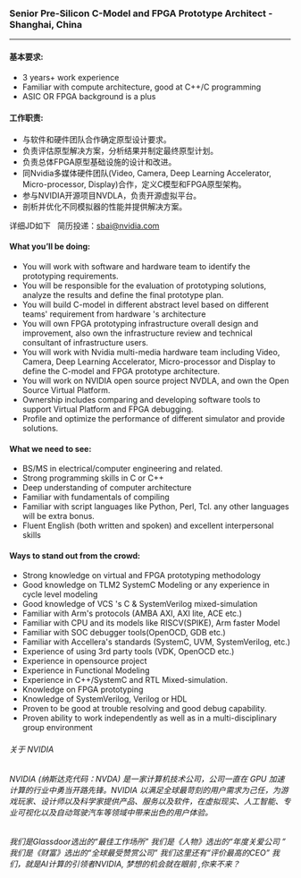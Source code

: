 

### Senior Pre-Silicon C-Model and FPGA Prototype Architect - Shanghai, China
___

#### 基本要求:
- 3 years+ work experience
- Familiar with compute architecture, good at C++/C programming
- ASIC OR FPGA background is a plus

#### 工作职责:
- 与软件和硬件团队合作确定原型设计要求。
- 负责评估原型解决方案，分析结果并制定最终原型计划。
- 负责总体FPGA原型基础设施的设计和改进。
- 同Nvidia多媒体硬件团队(Video, Camera, Deep Learning Accelerator, Micro-processor, Display)合作，定义C模型和FPGA原型架构。
- 参与NVIDIA开源项目NVDLA，负责开源虚拟平台。
- 剖析并优化不同模拟器的性能并提供解决方案。

详细JD如下   简历投递：sbai@nvidia.com
#### What you’ll be doing:
- You will work with software and hardware team to identify the prototyping requirements.
- You will be responsible for the evaluation of prototyping solutions, analyze the results and define the final prototype plan.
- You will build C-model in different abstract level based on different teams' requirement from hardware 's architecture
- You will own FPGA prototyping infrastructure overall design and improvement, also own the infrastructure review and technical consultant of infrastructure users.
- You will work with Nvidia multi-media hardware team including Video, Camera, Deep Learning Accelerator, Micro-processor and Display to define the C-model and FPGA prototype architecture.
- You will work on NVIDIA open source project NVDLA, and own the Open Source Virtual Platform.
- Ownership includes comparing and developing software tools to support Virtual Platform and FPGA debugging.
- Profile and optimize the performance of different simulator and provide solutions.

#### What we need to see: 
- BS/MS in electrical/computer engineering and related.
- Strong programming skills in C or C++
- Deep understanding of computer architecture
- Familiar with fundamentals of compiling
- Familiar with script languages like Python, Perl, Tcl. any other languages will be extra bonus.
- Fluent English (both written and spoken) and excellent interpersonal skills

#### Ways to stand out from the crowd: 
- Strong knowledge on virtual and FPGA prototyping methodology
- Good knowledge on TLM2 SystemC Modeling or any experience in cycle level modeling
- Good knowledge of VCS 's C & SystemVerilog mixed-simulation
- Familiar with Arm's protocols (AMBA AXI, AXI lite, ACE etc.)
- Familiar with CPU and its models like RISCV(SPIKE), Arm faster Model
- Familiar with SOC debugger tools(OpenOCD, GDB etc.)
- Familiar with Accellera's standards (SystemC, UVM, SystemVerilog, etc.)
- Experience of using 3rd party tools (VDK, OpenOCD etc.)
- Experience in opensource project
- Experience in Functional Modeling
- Experience in C++/SystemC and RTL Mixed-simulation.
- Knowledge on FPGA prototyping
- Knowledge of SystemVerilog, Verilog or HDL
- Proven to be good at trouble resolving and good debug capability.
- Proven ability to work independently as well as in a multi-disciplinary group environment


###### 关于 NVIDIA    
###### NVIDIA (纳斯达克代码：NVDA) 是一家计算机技术公司，公司一直在 GPU 加速计算的行业中勇当开路先锋。NVIDIA 以满足全球最苛刻的用户需求为己任，为游戏玩家、设计师以及科学家提供产品、服务以及软件，在虚拟现实、人工智能、专业可视化以及自动驾驶汽车等领域中带来出色的用户体验。    


###### 我们是Glassdoor选出的“最佳工作场所” 我们是《人物》选出的“年度关爱公司 ” 我们是《财富》选出的“全球最受赞赏公司”  我们这里还有“评价最高的CEO”  我们，就是AI计算的引领者NVIDIA, 梦想的机会就在眼前 ,你来不来？
